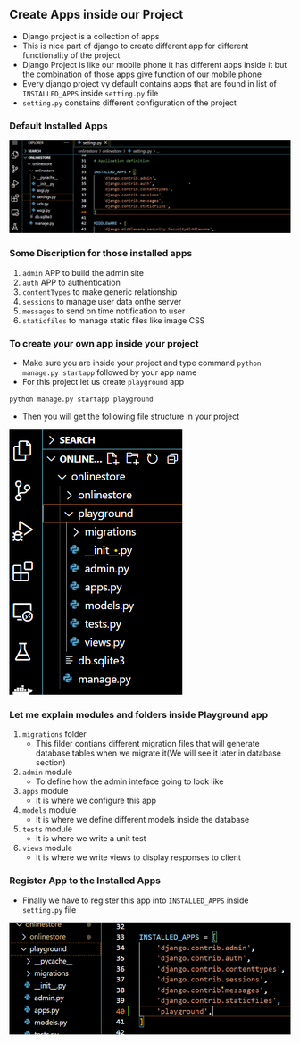 ## Create Apps inside our Project

- Django project is a collection of apps
- This is nice part of django to create different app for different functionality of the project 
- Django Project is like our mobile phone it has different apps inside it but the combination of those apps give function of our mobile phone
- Every django project vy default contains apps that are found  in list of `INSTALLED_APPS` inside `setting.py` file 
- `setting.py` constains different configuration of the project

### Default Installed Apps
![Installed apps](../Images/installed-apps.png)

### Some Discription for those installed apps
1. `admin` APP to build the admin site
2. `auth` APP  to authentication
3. `contentTypes` to make generic relationship 
4. `sessions` to manage user data onthe server
5. `messages` to send on time notification to user
6. `staticfiles` to manage static files like image CSS

### To create your own app inside your project

- Make sure you are inside your project and type command `python manage.py startapp` followed by your app name
- For this project let us create `playground` app
```bash
python manage.py startapp playground
```

- Then you will get the following file structure in your project

![Playground App](../Images/playground-app.png)

### Let me explain modules and folders inside Playground app

1. `migrations` folder
    - This filder contians different migration files that will generate database tables when we migrate it(We will see it later in database section)
2. `admin` module
    - To define how the admin inteface going to look like
3. `apps` module
    - It is where we configure this app
4. `models` module 
    - It is where we define different models inside the database
5. `tests` module
    - It is where we write a unit test 
6. `views` module
    - It is where we write views to display responses to client

### Register App to the Installed Apps
- Finally we have to register this app into `INSTALLED_APPS` inside  `setting.py` file

![Register installed App](../Images/register-playground-app.png)